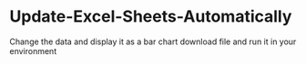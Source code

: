 # Update-Excel-Sheets-Automatically
Change the data and display it as a bar chart
download file and run it in your environment
